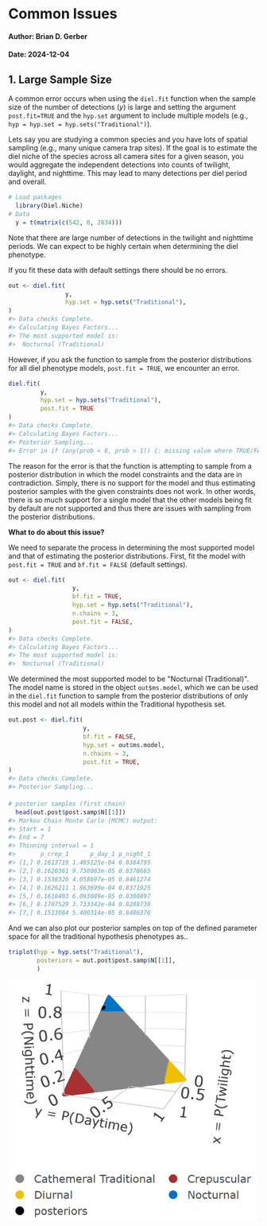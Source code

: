 
# Common Issues

#### Author: Brian D. Gerber
#### Date: 2024-12-04



## 1. Large Sample Size



A common error occurs when using the `diel.fit` function when the sample size of the number of detections ($y$) is large and setting the argument `post.fit=TRUE` and the `hyp.set` argument to include multiple models (e.g., `hyp = hyp.set = hyp.sets("Traditional")`).

Lets say you are studying a common species and you have lots of spatial sampling (e.g., many unique camera trap sites). If the goal is to estimate the diel niche of the species across all camera sites for a given season, you would aggregate the independent detections into counts of twilight, daylight, and nighttime. This may lead to many detections per diel period and overall.


``` r
# Load packages
  library(Diel.Niche)
# Data
  y = t(matrix(c(542, 0, 2834)))
```

Note that there are large number of detections in the twilight and nighttime periods. We can expect to be highly certain when determining the diel phenotype.

If you fit these data with default settings there should be no errors.


``` r
out <- diel.fit(
                y,
                hyp.set = hyp.sets("Traditional"),
)
#> Data checks Complete.
#> Calculating Bayes Factors...
#> The most supported model is: 
#>  Nocturnal (Traditional)
```

However, if you ask the function to sample from the posterior distributions for all diel phenotype models, `post.fit = TRUE`, we encounter an error. 


``` r
diel.fit(
         y,
         hyp.set = hyp.sets("Traditional"),
         post.fit = TRUE
)
#> Data checks Complete.
#> Calculating Bayes Factors...
#> Posterior Sampling...
#> Error in if (any(prob < 0, prob > 1)) {: missing value where TRUE/FALSE needed
```

The reason for the error is that the function is attempting to sample from a posterior distribution in which the model constraints and the data are in contradiction. Simply, there is no support for the model and thus estimating posterior samples with the given constraints does not work. In other words, there is so much support for a single model that the other models being fit by default are not supported and thus there are issues with sampling from the posterior distributions. 

**What to do about this issue?**

We need to separate the process in determining the most supported model and that of estimating the posterior distributions. First, fit the model with `post.fit = TRUE` and `bf.fit = FALSE` (default settings). 


``` r
out <- diel.fit(
                  y,
                  bf.fit = TRUE,
                  hyp.set = hyp.sets("Traditional"),  
                  n.chains = 3,
                  post.fit = FALSE,
)
#> Data checks Complete.
#> Calculating Bayes Factors...
#> The most supported model is: 
#>  Nocturnal (Traditional)
```

We determined the most supported model to be "Nocturnal (Traditional)". The model name is stored in the object `out$ms.model`, which we can be used in the `diel.fit` function to sample from the posterior distributions of only this model and not all models within the Traditional hypothesis set.


``` r
out.post <- diel.fit(
                     y,
                     bf.fit = FALSE,
                     hyp.set = out$ms.model,  
                     n.chains = 3,
                     post.fit = TRUE,
)
#> Data checks Complete.
#> Posterior Sampling...

# posterior samples (first chain)
  head(out.post$post.samp$N[[1]])
#> Markov Chain Monte Carlo (MCMC) output:
#> Start = 1 
#> End = 7 
#> Thinning interval = 1 
#>       p_crep_1      p_day_1 p_night_1
#> [1,] 0.1613719 1.485125e-04 0.8384795
#> [2,] 0.1620361 9.738083e-05 0.8378665
#> [3,] 0.1538320 4.058697e-05 0.8461274
#> [4,] 0.1626211 1.863699e-04 0.8371925
#> [5,] 0.1618493 6.093089e-05 0.8380897
#> [6,] 0.1707529 3.733342e-04 0.8288738
#> [7,] 0.1513084 5.400314e-05 0.8486376
```
And we can also plot our posterior samples on top of the defined parameter space for all the traditional hypothesis phenotypes as..


``` r
triplot(hyp = hyp.sets("Traditional"),
        posteriors = out.post$post.samp$N[[1]],
        )
```

![](Rplot.png )

